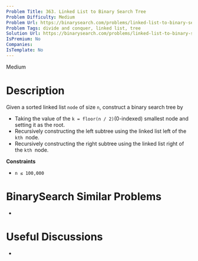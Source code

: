 ```yaml
---
Problem Title: 363. Linked List to Binary Search Tree
Problem Difficulty: Medium
Problem Url: https://binarysearch.com/problems/linked-list-to-binary-search-tree/
Problem Tags: divide and conquer, linked list, tree
Solution Url: https://binarysearch.com/problems/linked-list-to-binary-search-tree/solutions/
IsPremium: No
Companies: 
IsTemplate: No
---
```


<span style="color: ;">Medium</span>

# Description

Given a sorted linked list `node` of size `n`, construct a binary search tree by

- Taking the value of the `k = floor(n / 2)`(0-indexed) smallest node and setting it as the root.
- Recursively constructing the left subtree using the linked list left of the `kth `node.
- Recursively constructing the right subtree using the linked list right of the `kth `node.

**Constraints**
- `n ≤ 100,000`

# BinarySearch Similar Problems

- []()

# Useful Discussions

- []()
